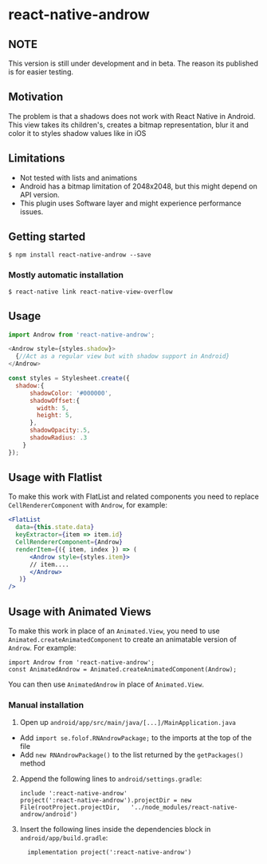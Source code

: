 # react-native-androw

## NOTE

This version is still under development and in beta. The reason its published is for easier testing.


## Motivation

The problem is that a shadows does not work with React Native in Android. This view takes its children's, 
creates a bitmap representation, blur it and color it to styles shadow values like in iOS

## Limitations

* Not tested with lists and animations
* Android has a bitmap limitation of 2048x2048, but this might depend on API version.
* This plugin uses Software layer and might experience performance issues.


## Getting started

`$ npm install react-native-androw --save`

### Mostly automatic installation

`$ react-native link react-native-view-overflow`

## Usage
```javascript
import Androw from 'react-native-androw';

<Androw style={styles.shadow}>
  {//Act as a regular view but with shadow support in Android}
</Androw>

const styles = Stylesheet.create({
  shadow:{
      shadowColor: '#000000',
      shadowOffset:{
		width: 5, 
        height: 5,
      },
      shadowOpacity:.5,
      shadowRadius: .3
    }
});
```

## Usage with Flatlist
To make this work with FlatList and related components you need to replace `CellRendererComponent` with `Androw`, for example:

```jsx
<FlatList
  data={this.state.data}
  keyExtractor={item => item.id}
  CellRendererComponent={Androw}
  renderItem={({ item, index }) => (
      <Androw style={styles.item}>
      // item....
      </Androw>
   )}
/>
```

## Usage with Animated Views
To make this work in place of an `Animated.View`, you need to use `Animated.createAnimatedComponent` to create an animatable version of `Androw`. For example:

```
import Androw from 'react-native-androw';
const AnimatedAndrow = Animated.createAnimatedComponent(Androw);
```

You can then use `AnimatedAndrow` in place of `Animated.View`.

### Manual installation

1. Open up `android/app/src/main/java/[...]/MainApplication.java`
  - Add `import se.folof.RNAndrowPackage;` to the imports at the top of the file
  - Add `new RNAndrowPackage()` to the list returned by the `getPackages()` method
2. Append the following lines to `android/settings.gradle`:
  	```
  	include ':react-native-androw'
  	project(':react-native-androw').projectDir = new File(rootProject.projectDir, 	'../node_modules/react-native-androw/android')
  	```
3. Insert the following lines inside the dependencies block in `android/app/build.gradle`:
  	```
      implementation project(':react-native-androw')
  	```
